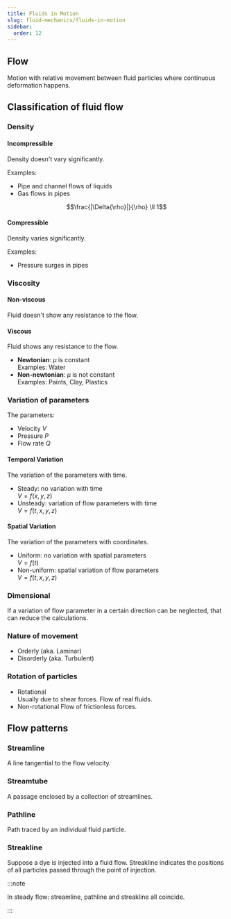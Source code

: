 ```yaml
---
title: Fluids in Motion
slug: fluid-mechanics/fluids-in-motion
sidebar:
  order: 12
---
```


## Flow

Motion with relative movement between fluid particles where continuous
deformation happens.

## Classification of fluid flow

### Density

#### Incompressible

Density doesn't vary significantly.

Examples:

- Pipe and channel flows of liquids
- Gas flows in pipes

```math
\frac{|\Delta{\rho}|}{\rho} \ll 1
```

#### Compressible

Density varies significantly.

Examples:

- Pressure surges in pipes

### Viscosity

#### Non-viscous

Fluid doesn't show any resistance to the flow.

#### Viscous

Fluid shows any resistance to the flow.

- **Newtonian**: $\mu\text{ is constant}$  
  Examples: Water
- **Non-newtonian**: $\mu\text{ is not constant}$  
  Examples: Paints, Clay, Plastics

### Variation of parameters

The parameters:

- Velocity $V$
- Pressure $P$
- Flow rate $Q$

#### Temporal Variation

The variation of the parameters with time.

- Steady: no variation with time  
  $V=f(x,y,z)$
- Unsteady: variation of flow parameters with time  
  $V=f(t,x,y,z)$

#### Spatial Variation

The variation of the parameters with coordinates.

- Uniform: no variation with spatial parameters  
  $V=f(t)$
- Non-uniform: spatial variation of flow parameters  
  $V=f(t,x,y,z)$

### Dimensional

If a variation of flow parameter in a certain direction can be neglected, that
can reduce the calculations.

### Nature of movement

- Orderly (aka. Laminar)
- Disorderly (aka. Turbulent)

### Rotation of particles

- Rotational  
  Usually due to shear forces. Flow of real fluids.
- Non-rotational Flow of frictionless forces.

## Flow patterns

### Streamline

A line tangential to the flow velocity.

### Streamtube

A passage enclosed by a collection of streamlines.

### Pathline

Path traced by an individual fluid particle.

### Streakline

Suppose a dye is injected into a fluid flow. Streakline indicates the positions
of all particles passed through the point of injection.

:::note

In steady flow: streamline, pathline and streakline all coincide.

:::
